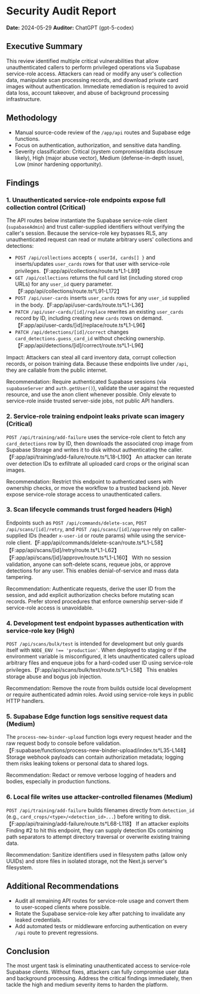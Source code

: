 # Security Audit Report

**Date:** 2024-05-29
**Auditor:** ChatGPT (gpt-5-codex)

## Executive Summary

This review identified multiple critical vulnerabilities that allow unauthenticated callers to perform privileged operations via Supabase service-role access. Attackers can read or modify any user's collection data, manipulate scan processing records, and download private card images without authentication. Immediate remediation is required to avoid data loss, account takeover, and abuse of background processing infrastructure.

## Methodology

* Manual source-code review of the `/app/api` routes and Supabase edge functions.
* Focus on authentication, authorization, and sensitive data handling.
* Severity classification: Critical (system compromise/data disclosure likely), High (major abuse vector), Medium (defense-in-depth issue), Low (minor hardening opportunity).

## Findings

### 1. Unauthenticated service-role endpoints expose full collection control (Critical)

The API routes below instantiate the Supabase service-role client (`supabaseAdmin`) and trust caller-supplied identifiers without verifying the caller's session. Because the service-role key bypasses RLS, any unauthenticated request can read or mutate arbitrary users' collections and detections:

* `POST /api/collections` accepts `{ userId, cards[] }` and inserts/updates `user_cards` rows for that user with service-role privileges.【F:app/api/collections/route.ts†L1-L89】
* `GET /api/collections` returns the full card list (including stored crop URLs) for any `user_id` query parameter.【F:app/api/collections/route.ts†L91-L172】
* `POST /api/user-cards` inserts `user_cards` rows for any `user_id` supplied in the body.【F:app/api/user-cards/route.ts†L1-L36】
* `PATCH /api/user-cards/[id]/replace` rewrites an existing `user_cards` record by ID, including creating new `cards` rows on demand.【F:app/api/user-cards/[id]/replace/route.ts†L1-L96】
* `PATCH /api/detections/[id]/correct` changes `card_detections.guess_card_id` without checking ownership.【F:app/api/detections/[id]/correct/route.ts†L1-L96】

Impact: Attackers can steal all card inventory data, corrupt collection records, or poison training data. Because these endpoints live under `/api`, they are callable from the public internet.

Recommendation: Require authenticated Supabase sessions (via `supabaseServer` and `auth.getUser()`), validate the user against the requested resource, and use the anon client whenever possible. Only elevate to service-role inside trusted server-side jobs, not public API handlers.

### 2. Service-role training endpoint leaks private scan imagery (Critical)

`POST /api/training/add-failure` uses the service-role client to fetch any `card_detections` row by ID, then downloads the associated crop image from Supabase Storage and writes it to disk without authenticating the caller.【F:app/api/training/add-failure/route.ts†L18-L190】 An attacker can iterate over detection IDs to exfiltrate all uploaded card crops or the original scan images.

Recommendation: Restrict this endpoint to authenticated users with ownership checks, or move the workflow to a trusted backend job. Never expose service-role storage access to unauthenticated callers.

### 3. Scan lifecycle commands trust forged headers (High)

Endpoints such as `POST /api/commands/delete-scan`, `POST /api/scans/[id]/retry`, and `POST /api/scans/[id]/approve` rely on caller-supplied IDs (header `x-user-id` or route params) while using the service-role client.【F:app/api/commands/delete-scan/route.ts†L1-L58】【F:app/api/scans/[id]/retry/route.ts†L1-L62】【F:app/api/scans/[id]/approve/route.ts†L1-L160】 With no session validation, anyone can soft-delete scans, requeue jobs, or approve detections for any user. This enables denial-of-service and mass data tampering.

Recommendation: Authenticate requests, derive the user ID from the session, and add explicit authorization checks before mutating scan records. Prefer stored procedures that enforce ownership server-side if service-role access is unavoidable.

### 4. Development test endpoint bypasses authentication with service-role key (High)

`POST /api/scans/bulk/test` is intended for development but only guards itself with `NODE_ENV !== 'production'`. When deployed to staging or if the environment variable is misconfigured, it lets unauthenticated callers upload arbitrary files and enqueue jobs for a hard-coded user ID using service-role privileges.【F:app/api/scans/bulk/test/route.ts†L1-L58】 This enables storage abuse and bogus job injection.

Recommendation: Remove the route from builds outside local development or require authenticated admin roles. Avoid using service-role keys in public HTTP handlers.

### 5. Supabase Edge function logs sensitive request data (Medium)

The `process-new-binder-upload` function logs every request header and the raw request body to console before validation.【F:supabase/functions/process-new-binder-upload/index.ts†L35-L148】 Storage webhook payloads can contain authorization metadata; logging them risks leaking tokens or personal data to shared logs.

Recommendation: Redact or remove verbose logging of headers and bodies, especially in production functions.

### 6. Local file writes use attacker-controlled filenames (Medium)

`POST /api/training/add-failure` builds filenames directly from `detection_id` (e.g., `card_crops/<type>/<detection_id>...`) before writing to disk.【F:app/api/training/add-failure/route.ts†L68-L118】 If an attacker exploits Finding #2 to hit this endpoint, they can supply detection IDs containing path separators to attempt directory traversal or overwrite existing training data.

Recommendation: Sanitize identifiers used in filesystem paths (allow only UUIDs) and store files in isolated storage, not the Next.js server's filesystem.

## Additional Recommendations

* Audit all remaining API routes for service-role usage and convert them to user-scoped clients where possible.
* Rotate the Supabase service-role key after patching to invalidate any leaked credentials.
* Add automated tests or middleware enforcing authentication on every `/api` route to prevent regressions.

## Conclusion

The most urgent task is eliminating unauthenticated access to service-role Supabase clients. Without fixes, attackers can fully compromise user data and background processing. Address the critical findings immediately, then tackle the high and medium severity items to harden the platform.
